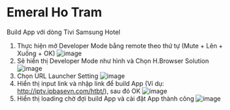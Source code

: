 # Emeral Ho Tram

Build App với dòng Tivi Samsung Hotel
1. Thực hiện mở Developer Mode bằng remote theo thứ tự (Mute + Lên + Xuống + OK)
![image](https://github.com/tuanddipbase/HoTramBenThanh/blob/main/msg-4076848741-3139.jpg)
2. Sẽ hiển thị Developer Mode như hình và Chọn H.Browser Solution
![image](https://github.com/tuanddipbase/HoTramBenThanh/blob/main/msg-4076848741-3181.jpg)
3. Chọn URL Launcher Setting
![image](https://github.com/tuanddipbase/HoTramBenThanh/blob/main/msg-4076848741-3182.jpg)
4. Hiển thị input link và nhập link để build App (Ví dụ: http://iptv.ipbasevn.com/htbt/), sau đó OK
![image](https://github.com/tuanddipbase/HoTramBenThanh/blob/main/msg-4076848741-3183.jpg)
5. Hiển thị loading chờ đợi build App và cài đặt App thành công
![image](https://github.com/tuanddipbase/HoTramBenThanh/blob/main/msg-4076848741-3199.jpg)


